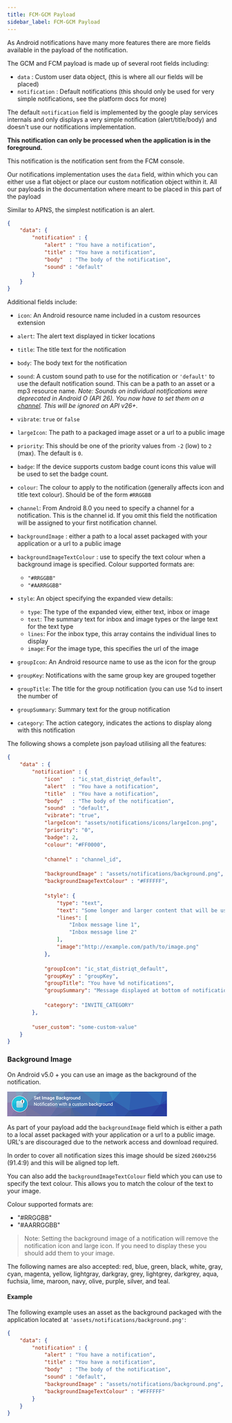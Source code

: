 ```yaml
---
title: FCM-GCM Payload
sidebar_label: FCM-GCM Payload
---
```

As Android notifications have many more features there are more fields available in 
the payload of the notification.

The GCM and FCM payload is made up of several root fields including:
- `data` : Custom user data object, (this is where all our fields will be placed)
- `notification` : Default notifications (this should only be used for very simple notifications, see the platform docs for more)

The default `notification` field is implemented by the google play services internals 
and only displays a very simple notification (alert/title/body) and doesn't use our 
notifications implementation. 

**This notification can only be processed when the application is in the foreground.** 

This notification is the notification sent from the FCM console.


Our notifications implementation uses the `data` field, within which you can either
use a flat object or place our custom notification object within it. 
All our payloads in the documentation where meant to be placed in this part of the payload

Similar to APNS, the simplest notification is an alert.

```json
{
	"data": {
		"notification" : {
			"alert" : "You have a notification",
			"title" : "You have a notification",
			"body"  : "The body of the notification",
			"sound" : "default"
		}
	}
}
```


Additional fields include:

- `icon`: An Android resource name included in a custom resources extension
- `alert`: The alert text displayed in ticker locations
- `title`: The title text for the notification
- `body`: The body text for the notification
- `sound`: A custom sound path to use for the notification or `'default'` to use the default notification sound. This can be a path to an asset or a mp3 resource name.  *Note: Sounds on individual notifications were deprecated in Android O (API 26). You now have to set them on a [channel](setup-your-service#channels). This will be ignored on API v26+.*
- `vibrate`: `true` or `false`
- `largeIcon`: The path to a packaged image asset or a url to a public image
- `priority`: This should be one of the priority values from `-2` (low) to `2` (max). The default is `0`. 
- `badge`: If the device supports custom badge count icons this value will be used to set the badge count.
- `colour`: The colour to apply to the notification (generally affects icon and title text colour). Should be of the form `#RRGGBB` 

- `channel`: From Android 8.0 you need to specify a channel for a notification. This is the channel id. If you omit this field the notification will be assigned to your first notification channel.

- `backgroundImage` : either a path to a local asset packaged with your application or a url to a public image
- `backgroundImageTextColour` : use to specify the text colour when a background image is specified. Colour supported formats are:
    - `"#RRGGBB"`
    - `"#AARRGGBB"`

- `style`: An object specifying the expanded view details:
	- `type`: The type of the expanded view, either text, inbox or image
	- `text`: The summary text for inbox and image types or the large text for the text type
	- `lines`: For the inbox type, this array contains the individual lines to display
	- `image`: For the image type, this specifies the url of the image

- `groupIcon`: An Android resource name to use as the icon for the group
- `groupKey`: Notifications with the same group key are grouped together
- `groupTitle`: The title for the group notification (you can use %d to insert the number of 
- `groupSummary`: Summary text for the group notification

- `category`: The action category, indicates the actions to display along with this notification 



The following shows a complete json payload utilising all the features:


```json
{
	"data" : {
		"notification" : {
			"icon"   : "ic_stat_distriqt_default",
			"alert"  : "You have a notification",
			"title"  : "You have a notification",
			"body"   : "The body of the notification",
			"sound"  : "default",
			"vibrate": "true",
			"largeIcon": "assets/notifications/icons/largeIcon.png",
			"priority": "0",
			"badge": 2,
			"colour": "#FF0000",

			"channel" : "channel_id",

			"backgroundImage" : "assets/notifications/background.png",
			"backgroundImageTextColour" : "#FFFFFF",

			"style": {
				"type": "text", 
				"text": "Some longer and larger content that will be used for a text style big view.\n\nThe body content will be shown in the normal view, but this content will be shown in the expanded view. ",
				"lines": [
					"Inbox message line 1",
					"Inbox message line 2"
				],
				"image":"http://example.com/path/to/image.png"
			},
			
			"groupIcon": "ic_stat_distriqt_default",
			"groupKey" : "groupKey",
			"groupTitle": "You have %d notifications",
			"groupSummary": "Message displayed at bottom of notifications",
			
			"category": "INVITE_CATEGORY"
		},
		
		"user_custom": "some-custom-value"
	}
}
```



### Background Image

On Android v5.0 + you can use an image as the background of the notification.

![](images/android-backgroundimage.png)

As part of your payload add the `backgroundImage` field which is either a path to a local asset packaged with your application or a url to a public image. URL's are discouraged due to the network access and download required.

In order to cover all notification sizes this image should be sized `2600x256` (91.4:9) and this will be aligned top left.

You can also add the `backgroundImageTextColour` field which you can use to specify the text colour. This allows you to match the colour of the text to your image. 

Colour supported formats are:

- "#RRGGBB"
- "#AARRGGBB"

>
> Note: Setting the background image of a notification will remove the notification icon and large icon. If you need to display these you should add them to your image.
>

The following names are also accepted: red, blue, green, black, white, gray, cyan, magenta, yellow, lightgray, darkgray, grey, lightgrey, darkgrey, aqua, fuchsia, lime, maroon, navy, olive, purple, silver, and teal.



#### Example

The following example uses an asset as the background packaged with the application located at `'assets/notifications/background.png'`:

```json
{
	"data": {
		"notification" : {
			"alert" : "You have a notification",
			"title" : "You have a notification",
			"body"  : "The body of the notification",
			"sound" : "default",
			"backgroundImage" : "assets/notifications/background.png",
			"backgroundImageTextColour" : "#FFFFFF"
		}
	}
}
```
